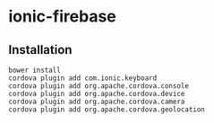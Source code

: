 # ionic-firebase

## Installation

	bower install
	cordova plugin add com.ionic.keyboard
	cordova plugin add org.apache.cordova.console
	cordova plugin add org.apache.cordova.device
	cordova plugin add org.apache.cordova.camera
	cordova plugin add org.apache.cordova.geolocation
